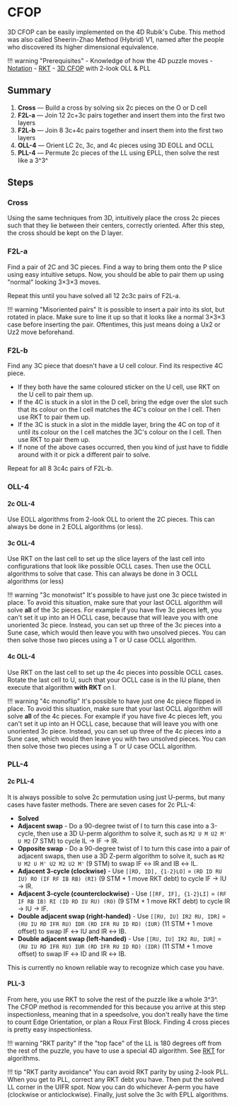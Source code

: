 # CFOP

3D CFOP can be easily implemented on the 4D Rubik's Cube. This method was also called Sheerin-Zhao Method (Hybrid) V1, named after the people who discovered its higher dimensional equivalence.

!!! warning "Prerequisites"
    - Knowledge of how the 4D puzzle moves
    - [Notation](/notation.md)
    - [RKT](/techniques/rkt.md)
    - [3D CFOP](https://jperm.net/3x3/cfop) with 2-look OLL & PLL

## Summary

1. **Cross** — Build a cross by solving six 2c pieces on the O or D cell
2. **F2L-a** — Join 12 2c+3c pairs together and insert them into the first two layers
3. **F2L-b** — Join 8 3c+4c pairs together and insert them into the first two layers
4. **OLL-4** — Orient LC 2c, 3c, and 4c pieces using 3D EOLL and OCLL
5. **PLL-4** — Permute 2c pieces of the LL using EPLL, then solve the rest like a 3^3^

## Steps

### Cross

Using the same techniques from 3D, intuitively place the cross 2c pieces such that they lie between their centers, correctly oriented. After this step, the cross should be kept on the D layer.

### F2L-a

Find a pair of 2C and 3C pieces. Find a way to bring them onto the P slice using easy intuitive setups. Now, you should be able to pair them up using "normal" looking 3×3×3 moves.

Repeat this until you have solved all 12 2c3c pairs of F2L-a.

!!! warning "Misoriented pairs"
    It is possible to insert a pair into its slot, but rotated in place. Make sure to line it up so that it looks like a normal 3×3×3 case before inserting the pair. Oftentimes, this just means doing a Ux2 or Uz2 move beforehand.

### F2L-b

Find any 3C piece that doesn't have a U cell colour.
Find its respective 4C piece.

- If they both have the same coloured sticker on the U cell, use RKT on the U cell to pair them up.
- If the 4C is stuck in a slot in the D cell, bring the edge over the slot such that its colour on the I cell matches the 4C's colour on the I cell. Then use RKT to pair them up.
- If the 3C is stuck in a slot in the middle layer, bring the 4C on top of it until its colour on the I cell matches the 3C's colour on the I cell. Then use RKT to pair them up.
- If none of the above cases occurred, then you kind of just have to fiddle around with it or pick a different pair to solve.

Repeat for all 8 3c4c pairs of F2L-b.

### OLL-4

#### 2c OLL-4

Use EOLL algorithms from 2-look OLL to orient the 2C pieces. This can always be done in 2 EOLL algorithms (or less).

#### 3c OLL-4

Use RKT on the last cell to set up the slice layers of the last cell into configurations that look like possible OCLL cases. Then use the OCLL algorithms to solve that case. This can always be done in 3 OCLL algorithms (or less)

!!! warning "3c monotwist"
    It's possible to have just one 3c piece twisted in place. To avoid this situation, make sure that your last OCLL algorithm will solve **all** of the 3c pieces. For example if you have five 3c pieces left, you can't set it up into an H OCLL case, because that will leave you with one unoriented 3c piece. Instead, you can set up three of the 3c pieces into a Sune case, which would then leave you with two unsolved pieces. You can then solve those two pieces using a T or U case OCLL algorithm.

#### 4c OLL-4

Use RKT on the last cell to set up the 4c pieces into possible OCLL cases. Rotate the last cell to U, such that your OCLL case is in the IU plane, then execute that algorithm **with RKT** on I.

!!! warning "4c monoflip"
    It's possible to have just one 4c piece flipped in place. To avoid this situation, make sure that your last OCLL algorithm will solve **all** of the 4c pieces. For example if you have five 4c pieces left, you can't set it up into an H OCLL case, because that will leave you with one unoriented 3c piece. Instead, you can set up three of the 4c pieces into a Sune case, which would then leave you with two unsolved pieces. You can then solve those two pieces using a T or U case OCLL algorithm.

### PLL-4

#### 2c PLL-4

It is always possible to solve 2c permutation using just U-perms, but many cases have faster methods. There are seven cases for 2c PLL-4:

- **Solved**
- **Adjacent swap** - Do a 90-degree twist of I to turn this case into a 3-cycle, then use a 3D U-perm algorithm to solve it, such as `M2 U M U2 M' U M2` (7 STM) to cycle IL → IF → IR.
- **Opposite swap** - Do a 90-degree twist of I to turn this case into a pair of adjacent swaps, then use a 3D Z-perm algorithm to solve it, such as `M2 U M2 U M' U2 M2 U2 M'` (9 STM) to swap IF ↔ IR and IB ↔ IL.
- **Adjacent 3-cycle (clockwise)** - Use `[[RD, ID], {1-2}LO]` = `(RD ID RU IU) RO (IF RF IB RB) (RI)` (9 STM + 1 move RKT debt) to cycle IF → IU → IR.
- **Adjacent 3-cycle (counterclockwise)** - Use `[[RF, IF], {1-2}LI]` = `(RF IF RB IB) RI (ID RD IU RU) (RO)` (9 STM + 1 move RKT debt) to cycle IR → IU → IF.
- **Double adjacent swap (right-handed)** - Use `[[RU, IU] IR2 RU, IDR]` = `(RU IU RD IFR RU) IDR (RD IFR RU ID RD) (IUR)` (11 STM + 1 move offset) to swap IF ↔ IU and IR ↔ IB.
- **Double adjacent swap (left-handed)** - Use `[[RU, IU] IR2 RU, IUR]` = `(RU IU RD IFR RU) IUR (RD IFR RU ID RD) (IDR)` (11 STM + 1 move offset) to swap IF ↔ ID and IR ↔ IB.

This is currently no known reliable way to recognize which case you have.

#### PLL-3

From here, you use RKT to solve the rest of the puzzle like a whole 3^3^. The CFOP method is recommended for this because you arrive at this step inspectionless, meaning that in a speedsolve, you don't really have the time to count Edge Orientation, or plan a Roux First Block. Finding 4 cross pieces is pretty easy inspectionless.

!!! warning "RKT parity"
    If the "top face" of the LL is 180 degrees off from the rest of the puzzle, you have to use a special 4D algorithm. See [RKT](/techniques/rkt.md) for algorithms.

!!! tip "RKT parity avoidance"
    You can avoid RKT parity by using 2-look PLL. When you get to PLL, correct any RKT debt you have. Then put the solved LL corner in the UIFR spot. Now you can do whichever A-perm you have (clockwise or anticlockwise). Finally, just solve the 3c with EPLL algorithms.
